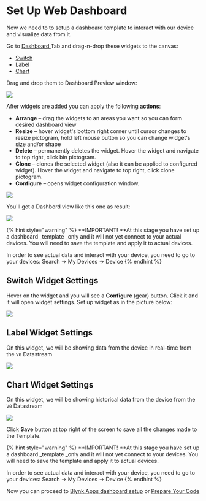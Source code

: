# Set Up Web Dashboard

Now we need to to setup a dashboard template to interact with our device and visualize data from it.

Go to [Dashboard ](../../blynk.console/devices/device-profile/dashboard.md)Tab and drag-n-drop these widgets to the canvas:

* [Switch](../../blynk.console/templates/dashboard/switch.md)
* [Label](../../blynk.console/templates/dashboard/label.md)
* [Chart](../../blynk.console/templates/dashboard/chart.md)

Drag and drop them to Dashboard Preview window:

![](https://gblobscdn.gitbook.com/assets%2F-MBFTVMf7L6S67HOuqVC%2F-MVMYDq0TRdqW29XdjDl%2F-MVN7FVW7Np3NfDOn3a3%2Fadd_widgets.gif?alt=media\&token=b1f61faa-acc1-46a8-ad65-5dff6b4039bc)

After widgets are added you can apply the following **actions**:

* **Arrange** – drag the widgets to an areas you want so you can form desired dashboard view
* **Resize** – hover widget's bottom right corner until cursor changes to resize pictogram, hold left mouse button so you can change widget's size and/or shape
* **Delete** – permanently deletes the widget. Hover the widget and navigate to top right, click bin pictogram.
* **Clone** – clones the selected widget (also it can be applied to configured widget). Hover the widget and navigate to top right, click clone pictogram.
* **Configure** – opens widget configuration window.

![](https://gblobscdn.gitbook.com/assets%2F-MBFTVMf7L6S67HOuqVC%2F-MVMYDq0TRdqW29XdjDl%2F-MVNG7AC55GueGyh3LsB%2Fwidget_ext_actions.gif?alt=media\&token=b3652d5e-eff2-4187-97fd-58a588151e3b)

You'll get a Dashbord view like this one as result:

![](https://user-images.githubusercontent.com/72824404/119656472-690cfb00-be33-11eb-9f1e-668f0ebcf060.png)

{% hint style="warning" %}
**IMPORTANT! **At this stage you have set up a dashboard _template _only and it will not yet connect to your actual devices. You will need to save the template and apply it to actual devices.

In order to see actual data and interact with your device, you need to go to your devices: Search -> My Devices -> Device 
{% endhint %}

## Switch Widget Settings

Hover on the widget and you will see a **Configure** (gear) button. Click it and it will open widget settings. Set up widget as in the picture below:

![](https://user-images.githubusercontent.com/72824404/119656543-7cb86180-be33-11eb-8e90-0aae4545a06f.png)

## Label Widget Settings

On this widget, we will be showing data from the device in real-time from the `V0` Datastream

![](https://user-images.githubusercontent.com/72824404/119656739-b2f5e100-be33-11eb-8816-5a013bb8d17e.png)

## Chart Widget Settings

On this widget, we will be showing historical data from the device from the `V0` Datastream

![](https://user-images.githubusercontent.com/72824404/119656767-bd17df80-be33-11eb-948d-93371e5afefd.png)

Click **Save** button at top right of the screen to save all the changes made to the Template.

{% hint style="warning" %}
**IMPORTANT! **At this stage you have set up a dashboard _template _only and it will not yet connect to your devices. You will need to save the template and apply it to actual devices.

In order to see actual data and interact with your device, you need to go to your devices: Search -> My Devices -> Device 
{% endhint %}



Now you can proceed to [Blynk.Apps dashboard setup](set-up-mobile-app-dashboard.md) or [Prepare Your Code](prepare-code.md)
